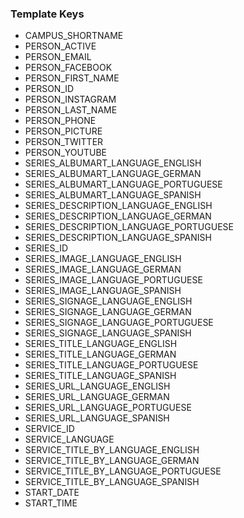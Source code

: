



### Template Keys

- CAMPUS_SHORTNAME
- PERSON_ACTIVE
- PERSON_EMAIL
- PERSON_FACEBOOK
- PERSON_FIRST_NAME
- PERSON_ID
- PERSON_INSTAGRAM
- PERSON_LAST_NAME
- PERSON_PHONE
- PERSON_PICTURE
- PERSON_TWITTER
- PERSON_YOUTUBE
- SERIES_ALBUMART_LANGUAGE_ENGLISH
- SERIES_ALBUMART_LANGUAGE_GERMAN
- SERIES_ALBUMART_LANGUAGE_PORTUGUESE
- SERIES_ALBUMART_LANGUAGE_SPANISH
- SERIES_DESCRIPTION_LANGUAGE_ENGLISH
- SERIES_DESCRIPTION_LANGUAGE_GERMAN
- SERIES_DESCRIPTION_LANGUAGE_PORTUGUESE
- SERIES_DESCRIPTION_LANGUAGE_SPANISH
- SERIES_ID
- SERIES_IMAGE_LANGUAGE_ENGLISH
- SERIES_IMAGE_LANGUAGE_GERMAN
- SERIES_IMAGE_LANGUAGE_PORTUGUESE
- SERIES_IMAGE_LANGUAGE_SPANISH
- SERIES_SIGNAGE_LANGUAGE_ENGLISH
- SERIES_SIGNAGE_LANGUAGE_GERMAN
- SERIES_SIGNAGE_LANGUAGE_PORTUGUESE
- SERIES_SIGNAGE_LANGUAGE_SPANISH
- SERIES_TITLE_LANGUAGE_ENGLISH
- SERIES_TITLE_LANGUAGE_GERMAN
- SERIES_TITLE_LANGUAGE_PORTUGUESE
- SERIES_TITLE_LANGUAGE_SPANISH
- SERIES_URL_LANGUAGE_ENGLISH
- SERIES_URL_LANGUAGE_GERMAN
- SERIES_URL_LANGUAGE_PORTUGUESE
- SERIES_URL_LANGUAGE_SPANISH
- SERVICE_ID
- SERVICE_LANGUAGE
- SERVICE_TITLE_BY_LANGUAGE_ENGLISH
- SERVICE_TITLE_BY_LANGUAGE_GERMAN
- SERVICE_TITLE_BY_LANGUAGE_PORTUGUESE
- SERVICE_TITLE_BY_LANGUAGE_SPANISH
- START_DATE
- START_TIME